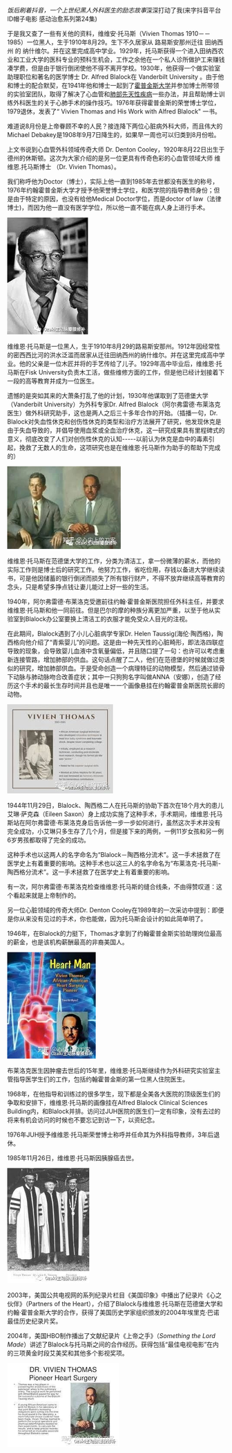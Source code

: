 
*饭后刷着抖音，一个上世纪黑人外科医生的励志故事*<!--more-->深深打动了我(来字抖音平台ID帽子电影 感动治愈系列第24集)

于是我又查了一些有关他的资料，维维安·托马斯（Vivien Thomas 1910－－1985）一位黑人，生于1910年8月29。生下不久居家从 路易斯安那州迁往 田纳西州 的 纳什维尔。并在这里完成高中学业。1929年，托马斯获得一个进入田纳西农业和工业大学的医科专业的预科生机会，工作之余他在一个私人诊所做护工来赚钱凑学费，但是由于银行倒闭使他不得不离开学校。1930年，他获得一个做实验室助理职位和著名的医学博士 Dr. Alfred Blalock在 Vanderbilt University 。由于他和博士的配合默契，在1941年他和博士一起到了[霍普金斯大学](https://baike.baidu.com/item/霍普金斯大学/5412771)并参加博士所带领的实验室团队，取得了解决了心血管和[肺部先天性疾病](https://baike.baidu.com/item/肺部先天性疾病/874498)一些办法，并且帮助博士训练外科医生的关于心肺手术的操作技巧。1976年获得霍普金斯的荣誉博士学位，1979退休，发表了“ Vivien Thomas and His Work with Alfred Blalock" 一书。

难道说8月份是上帝眷顾不幸的人民？接连降下两位心脏病外科大师，而且伟大的Michael Debakey是1908年9月7日降生的，如果早一周也可以归类到8月份啦。

上文书说到心血管外科领域传奇大师 Dr. Denton Cooley，1920年8月22日出生于德州的休斯顿。这次为大家介绍的是另一位更具有传奇色彩的心血管领域大师 维维恩.托马斯博士 （Dr. Vivien Thomas）。

我们称呼他为Doctor（博士），实际上他一直到1985年去世都没有医生的称号，1976年约翰霍普金斯大学才授予他荣誉博士学位，和医学院的指导教师身份；但是由于特定的原因，也没有给他Medical Doctor学位，而是doctor of law（法律博士)，而因为他一直没有医学学位，所以他一直不能在病人身上进行手术。

![img](../../blog/2020/img/v2-4083bdfda61b6ecdc0b3eba860f4526d_720w.jpeg)

维维恩·托马斯是一位黑人，生于1910年8月29的路易斯安那州。1912年因经常性的密西西比河的洪水泛滥而居家从迁往田纳西州的纳什维尔。并在这里完成高中学业。他的父亲是一位木匠并将的手艺传给了儿子。1929年高中毕业后，维维恩·托马斯在Fisk University负责木工活，做些维修方面的工作，但是他已经计划接着下一段的高等教育并成为一位医生。

遗憾的是突如其来的大萧条打乱了他的计划，1930年他谋取到了范德堡大学（Vanderbilt University）为外科专家Dr. Alfred Blalock（阿尔弗雷德·布莱洛克医生）做外科研究助手，这也是两人之后三十多年合作的开始。（插播一句，Dr. Blalock对失血性休克和创伤性休克的类型和治疗方法展开了研究，他发现休克是由于失血导致的，并倡导使用血浆或全血治疗休克，这一研究成果具有里程碑式的意义，彻底改变了人们对创伤性休克的认知-----以前认为休克是血中的毒素引起，挽救了无数人的生命，这项研究也是在维维恩·托马斯作为助手的帮助下完成的）

![img](../../blog/2020/img/v2-540bdfb7030f480d2b70d962568c6386_720w.jpg)

维维恩·托马斯在范德堡大学的工作，分类为清洁工，拿一份微薄的薪水，而他的实际工作则是博士后的研究工作。他努力工作，省吃俭用，存钱以备进大学继续读书，可是他因储蓄的银行倒闭而损失了所有银行财产，不得不放弃继续高等教育的念头，只是希望多挣点钱让妻儿能过上好一些的生活。

1940年，阿尔弗雷德·布莱洛克受邀前往约翰·霍普金斯医院担任外科主任，并要求维维恩·托马斯和他一同前往。但是巴尔的摩的种族分离更加严重，以至于他从实验室到Blalock办公室要换上清洁工的衣服才能免受众人目光的注视。

在此期间，Blalock遇到了小儿心脏病学专家Dr. Helen Taussig(海伦·陶西格)，陶西格向他介绍了“青紫婴儿”的问题。这是由一种先天性的心脏畸形，即法洛四联症导致的现象，会导致婴儿血液中含氧量偏低，并且随口提了一句：也许可以考虑重新连接管路，增加肺部的供血。这句话点醒了二人，他们在范德堡的时候就做过类似的研究，增加肺部供血。于是受命创造一个病理特征的动物模型，然后通过锁骨下动脉与肺动脉吻合改善症状；其中一只狗狗名字叫做ANNA（安娜），创造了经历这个手术的最长生存时间并且也是唯一一个画像悬挂在约翰霍普金斯医院长廊的动物。

![img](../../blog/2020/img/v2-55f1be341908bc3f76ddab6bc2f8b11e_720w.jpg)

1944年11月29日，Blalock、陶西格二人在托马斯的协助下首次在18个月大的患儿艾琳·萨克森（Eileen Saxon）身上成功实施了这种手术，手术期间，维维恩·托马斯站在阿尔弗雷德·布莱洛克身后告诉他一步一步如何进行，虽然这次手术并没有完全成功，小艾琳只多生存了几个月，但是接下来的两例，一例11岁女孩和另一例6岁男孩都取得了完全的成功。

这种手术也以这两人的名字命名为“Blalock－陶西格分流术”。这一手术拯救了在医学史上有着重要的影响。这种手术也以这三人的名字命名为“布莱洛克-托马斯-陶西格分流术”。这一手术拯救了在医学史上有着重要的影响。

有一次，阿尔弗雷德·布莱洛克检查维维恩·托马斯的缝合线条，不由得赞叹道：这个看起来就是上帝制作的。

另一位心脏领域的传奇大师Dr. Denton Cooley在1989年的一次采访中提到：即便是你从来没有见过的手术，你也能做，因为托马斯会设计的如此简单明了。

1946年，在Blalock的力挺下，Thomas才拿到了约翰霍普金斯实验助理岗位最高的薪金，也是该机构薪酬最高的非裔美国人。

![img](../../blog/2020/img/v2-b5701008e3f336d876dbda35050f428a_720w.jpg)

布莱洛克医生因肿瘤去世后的15年里，维维恩·托马斯继续作为外科研究实验室主管指导医学生们的工作，包括约翰霍普金斯的第一位黑人住院医生。

1968年，在他指导和训练过的很多学生，现下都是全美各大医院的顶级医生们的争取和安排下，维维恩·托马斯的画像挂在Alfred Blalock Clinical Sciences Building内，和Blalock并排。访问过JUH医院的医生们一定有印象，没有去过的将来有机会访问的时候也不要忘记到访一下，以资纪念。

1976年JUH授予维维恩·托马斯荣誉博士称呼并任命其为外科指导教师，3年后退休。

1985年11月26日，维维恩·托马斯因胰腺癌去世。

![img](../../blog/2020/img/v2-71f810f48e92d75bbccc601ea3ff7540_720w.jpeg)

2003年，美国公共电视网的系列纪录片栏目《美国印象》中播出了纪录片《心之伙伴》（Partners of the Heart），介绍了Blalock与维维恩·托马斯在范德堡大学和约翰·霍普金斯大学的合作，获得了美国历史学家组织颁发的2004年埃里克·巴诺最佳历史纪录片奖。

2004年，美国HBO制作播出了文献纪录片《上帝之手》（*Something the Lord Made*）讲述了Blalock与托马斯之间的合作经历。获得包括“最佳电视电影”在内的三项黄金时段艾美奖和其他多个影视奖项。

![img](../../blog/2020/img/v2-5feef1e9d9636d969258d2e10c99d3ab_720w.jpg)

[文章转载自百度百科]: https://baike.baidu.com/item/%E7%BB%B4%E7%BB%B4%E5%AE%89%C2%B7%E6%89%98%E9%A9%AC%E6%96%AF/5257302	"百度百科"
[知乎ID心尖上的刀客]: https://zhuanlan.zhihu.com/p/405426028	"知乎"

